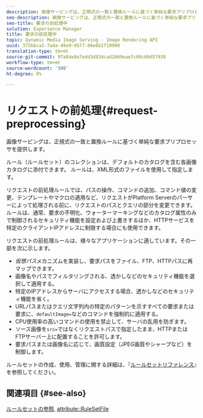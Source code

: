 ```yaml
---
description: 画像サービングは、正規式の一致と置換ルールに基づく単純な要求プリプロセッサを提供します。
seo-description: 画像サービングは、正規式の一致と置換ルールに基づく単純な要求プリプロセッサを提供します。
seo-title: 要求の前処理中
solution: Experience Manager
title: 要求の前処理中
topic: Dynamic Media Image Serving - Image Rendering API
uuid: 375bbca2-7a4a-49a9-9577-86e6b2f19990
translation-type: tm+mt
source-git-commit: 97a84e8e7edd3d834ca42069eae7c09c00d57938
workflow-type: tm+mt
source-wordcount: '300'
ht-degree: 0%

---
```



# リクエストの前処理{#request-preprocessing}

画像サービングは、正規式の一致と置換ルールに基づく単純な要求プリプロセッサを提供します。

ルール（ルールセット）のコレクションは、デフォルトのカタログを含む各画像カタログに添付できます。 ルールは、XML形式のファイルを使用して指定します。

リクエストの前処理ルールでは、パスの操作、コマンドの追加、コマンド値の変更、テンプレートやマクロの適用など、リクエストがPlatform Serverのパーサーによって処理される前に、リクエストのパスとクエリの部分を変更できます。 ルールは、通常、要求の不明化、ウォーターマーキングなどのカタログ属性のみで制御されるセキュリティ機能を設定および上書きするほか、HTTPサービスを特定のクライアントIPアドレスに制限する場合にも使用できます。

リクエストの前処理ルールは、様々なアプリケーションに適しています。その一部を次に示します。

* *仮想パス*&#x200B;メカニズムを実装し、要求パスをファイル、FTP、HTTPパスに再マップできます。
* 画像名やパスでフィルタリングされる、透かしなどのセキュリティ機能を選択して適用する。
* 特定のIPアドレスからサーバにアクセスする場合、透かしなどのセキュリティ機能を省く。
* URLパスまたはクエリ文字列内の特定のパターンを示すすべての要求または要求に、`defaultImage=`などのコマンドを強制的に適用する。
* CPU使用率の高いコマンドの使用を禁止して、サーバの乱用を防ぎます。
* ソース画像を`src=`ではなくリクエストパスで指定したまま、HTTPまたはFTPサーバー上に配置することを許可します。
* 要求パスまたは画像名に応じて、画質設定（JPEG画質やシャープなど）を制御します。

ルールセットの作成、使用、管理に関する詳細は、『[ルールセットリファレンス](../../../../../is-api/image-catalog/image-serving-api-ref/c-image-catalog-reference/c-rule-set-reference/c-rule-set-reference.md#concept-3e5058cf3507470b82cac638df23ea8e)』を参照してください。

## 関連項目 {#see-also}

[ルールセットの参照](../../../../../is-api/image-catalog/image-serving-api-ref/c-image-catalog-reference/c-rule-set-reference/c-rule-set-reference.md#concept-3e5058cf3507470b82cac638df23ea8e),  [attribute::RuleSetFile](../../../../../is-api/image-catalog/image-serving-api-ref/c-image-catalog-reference/c-overview/c-file-formats/r-rule-set-files.md#reference-3e54cb5f4d74411a84889fed056ac093)

